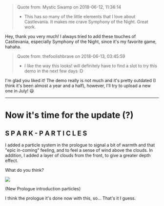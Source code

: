 > Quote from: Mystic Swamp on 2018-06-12, 11:36:14
>
> - This has so many of the little elements that I love about Castlevania. It makes me crave Symphony of the Night. Great work.

Hey, thank you very much!
I always tried to add these touches of Castlevania, especially Symphony of the Night, since it's my favorite game, hahaha.

> Quote from: thefoolishbrave on 2018-06-13, 03:45:59
>
> - I like the way this looks! will definitely have to find a slot to try this demo in the next few days :D

I'm glad you liked it! The demo really is not much and it's pretty outdated (I think it's been almost a year and a half), however, I'll try to upload a new one in July! :smiley:

---

# Now it's time for the update (?)

## S P A R K - P A R T I C L E S

I added a particle system in the prologue to signal a bit of warmth and that "epic in-coming" feeling, and to feel a sense of wind above the clouds. In addition, I added a layer of clouds from the front, to give a greater depth effect.

What do you think?

<div class="image-container">

![](https://s1.gifyu.com/images/tst.gif)

(New Prologue introduction particles)

</div>

I think the prologue it's done now with this, so... That's it I guess.
